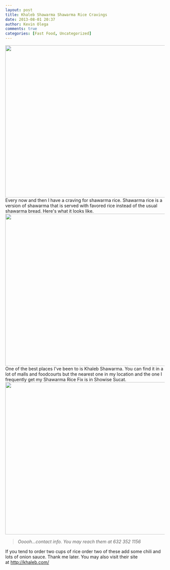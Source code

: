 ```yaml
---
layout: post
title: Khaleb Shawarma Shawarma Rice Cravings
date: 2013-08-01 20:37
author: Kevin Olega
comments: true
categories: [Fast Food, Uncategorized]
---
```

<img class="alignnone" alt="" src="https://lh6.googleusercontent.com/-R1x3VxeTl60/Ue54nOaXr_I/AAAAAAAAS-8/Qk8WOlDGbbc/s640/2012-07-22%252018.20.32.jpg" width="640" height="480" /> Every now and then I have a craving for shawarma rice. Shawarma rice is a version of shawarma that is served with favored rice instead of the usual shawarma bread. Here's what it looks like. <img class="alignnone" alt="" src="https://lh4.googleusercontent.com/-OAlaQMojRFo/Ue54nooXxSI/AAAAAAAAS_E/bbq_eVUBQZU/s640/2012-07-22%252018.22.43.jpg" width="640" height="480" /> One of the best places I've been to is Khaleb Shawarma. You can find it in a lot of malls and foodcourts but the nearest one in my location and the one I frequently get my Shawarma Rice Fix is in Showise Sucat. <img class="alignnone" alt="" src="https://lh4.googleusercontent.com/-WyMfXPjvQw4/Ue54nt4febI/AAAAAAAAS_A/tbfS7VKI8Qs/s640/2012-07-22%252018.22.36.jpg" width="640" height="480" />
<blockquote><em>Ooooh...contact info. You may reach them at 632 352 1156</em></blockquote>
If you tend to order two cups of rice order two of these add some chili and lots of onion sauce. Thank me later. You may also visit their site at <a href="http://khaleb.com/">http://khaleb.com/</a>

